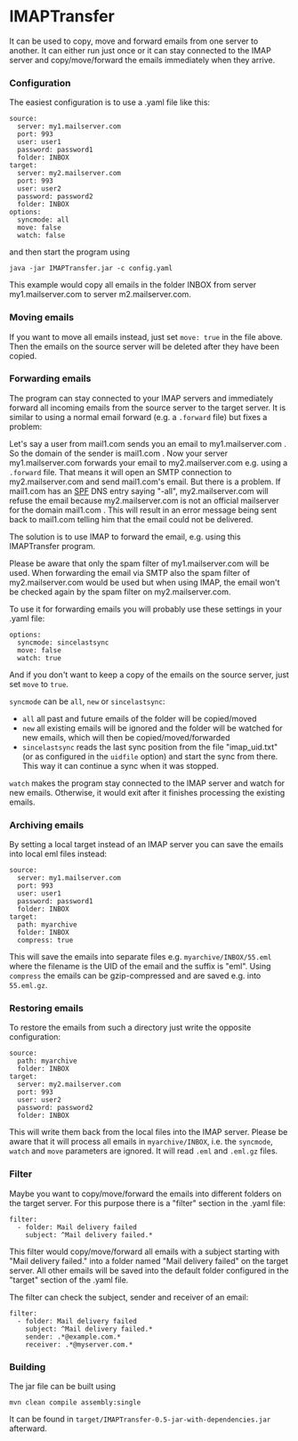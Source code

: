 # IMAPTransfer

It can be used to copy, move and forward emails from one server to another. It can either
run just once or it can stay connected to the IMAP server and copy/move/forward the emails immediately
when they arrive.

### Configuration

The easiest configuration is to use a .yaml file like this:

```
source:
  server: my1.mailserver.com
  port: 993
  user: user1
  password: password1
  folder: INBOX
target:
  server: my2.mailserver.com
  port: 993
  user: user2
  password: password2
  folder: INBOX
options:
  syncmode: all
  move: false
  watch: false
```

and then start the program using

`java -jar IMAPTransfer.jar -c config.yaml`

This example would copy all emails in the folder INBOX from server my1.mailserver.com to server m2.mailserver.com.

### Moving emails

If you want to move all emails instead, just set `move: true` in the file above. Then the emails on the source server will be deleted after they have been copied.

### Forwarding emails

The program can stay connected to your IMAP servers and
immediately forward all incoming emails from the source server
to the target server. It is similar to using a normal email forward
(e.g. a `.forward` file) but fixes a problem:

Let's say a user from mail1.com sends you an email to my1.mailserver.com .
So the domain of the sender is mail1.com . Now your server my1.mailserver.com
forwards your email to my2.mailserver.com e.g. using a `.forward` file. That
means it will open an SMTP connection to my2.mailserver.com and send
mail1.com's email. But there is a problem. If mail1.com has an [SPF](https://en.wikipedia.org/wiki/Sender_Policy_Framework) DNS entry
saying "-all", my2.mailserver.com will refuse the email because my2.mailserver.com
is not an official mailserver for the domain mail1.com . This will result
in an error message being sent back to mail1.com telling him that the
email could not be delivered.

The solution is to use IMAP to forward the email, e.g. using this IMAPTransfer program.

Please be aware that only the spam filter of my1.mailserver.com will be used. When
forwarding the email via SMTP also the spam filter of my2.mailserver.com would be used but
when using IMAP, the email won't be checked again by the spam filter on my2.mailserver.com.

To use it for forwarding emails you will probably use these settings in your .yaml file:

```
options:
  syncmode: sincelastsync
  move: false
  watch: true
```

And if you don't want to keep a copy of the emails on the source server, just set `move` to `true`.

`syncmode` can be `all`, `new` or `sincelastsync`:
- `all` all past and future emails of the folder will be copied/moved
- `new` all existing emails will be ignored and the folder will be watched for new emails, which will then be copied/moved/forwarded
- `sincelastsync` reads the last sync position from the file "imap_uid.txt" (or as configured in the `uidfile` option) and start the sync from there. This way it can continue a sync when it was stopped.

`watch` makes the program stay connected to the IMAP server and watch for new emails. Otherwise, it would
exit after it finishes processing the existing emails.

### Archiving emails

By setting a local target instead of an IMAP server you can save the emails into local eml files instead:

```
source:
  server: my1.mailserver.com
  port: 993
  user: user1
  password: password1
  folder: INBOX
target:
  path: myarchive
  folder: INBOX
  compress: true
```

This will save the emails into separate files e.g. `myarchive/INBOX/55.eml` where the filename is the
UID of the email and the suffix is "eml". Using `compress` the emails can be gzip-compressed and are
saved e.g. into `55.eml.gz`.

### Restoring emails

To restore the emails from such a directory just write the opposite configuration:

```
source:
  path: myarchive
  folder: INBOX
target:
  server: my2.mailserver.com
  port: 993
  user: user2
  password: password2
  folder: INBOX
```

This will write them back from the local files into the IMAP server. Please be aware that it will
process all emails in `myarchive/INBOX`, i.e. the `syncmode`, `watch` and `move` parameters are ignored.
It will read `.eml` and `.eml.gz` files.

### Filter

Maybe you want to copy/move/forward the emails into different folders on the
target server. For this purpose there is a "filter" section in the .yaml file:

```
filter:
  - folder: Mail delivery failed
    subject: ^Mail delivery failed.*
```

This filter would copy/move/forward all emails with a subject starting with
"Mail delivery failed." into a folder named "Mail delivery failed" on the
target server. All other emails will be saved into the default folder
configured in the "target" section of the .yaml file.

The filter can check the subject, sender and receiver of an email:
```
filter:
  - folder: Mail delivery failed
    subject: ^Mail delivery failed.*
    sender: .*@example.com.*
    receiver: .*@myserver.com.*
```

### Building

The jar file can be built using

```
mvn clean compile assembly:single
```

It can be found in `target/IMAPTransfer-0.5-jar-with-dependencies.jar` afterward.
